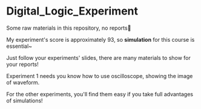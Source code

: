 # Digital_Logic_Experiment
Some raw materials in this repository, no reports🥺

My experiment's score is approximately 93, so **simulation** for this course is essential~ 

Just follow your experiments' slides, there are many materials to show for your reports! 

Experiment 1 needs you know how to use oscilloscope, showing the image of waveform. 

For the other experiments, you'll find them easy if you take full advantages of simulations! 
